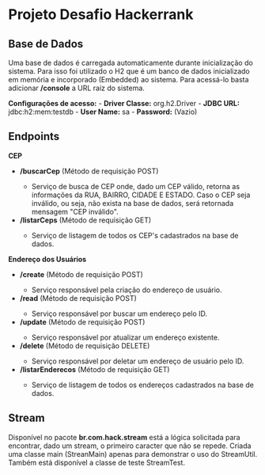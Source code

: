 # Projeto Desafio Hackerrank

<H2>Base de Dados</H2>
Uma base de dados é carregada automaticamente durante inicialização do sistema. Para isso foi utilizado o H2 que é um banco de dados inicializado em memória e incorporado (Embedded) ao sistema. Para acessá-lo basta adicionar <b>/console</b> a URL raíz do sistema.
<p><b>Configurações de acesso:</b>
- <b>Driver Classe:</b> org.h2.Driver
- <b>JDBC URL:</b> jdbc:h2:mem:testdb
- <b>User Name:</b> sa
- <b>Password:</b> (Vazio)

<H2>Endpoints</H2>
<p><b>CEP</b>
<ul>
<li><b>/buscarCep</b> (Método de requisição POST)</li>
  <ul>
    <li>Serviço de busca de CEP onde, dado um CEP válido, retorna as informações da RUA, BAIRRO, CIDADE E ESTADO. Caso o CEP seja inválido, ou seja, não exista na base de dados, será retornada mensagem "CEP inválido".</li>
  </ul>
<li><b>/listarCeps</b> (Método de requisição GET)</li>
  <ul>
    <li>Serviço de listagem de todos os CEP's cadastrados na base de dados.</li>
  </ul>
</ul>

<p><b>Endereço dos Usuários</b>
<ul>
<li><b>/create</b> (Método de requisição POST)</li>
  <ul>
    <li>Serviço responsável pela criação do endereço de usuário.</li>
  </ul>
<li><b>/read</b> (Método de requisição POST)</li>
  <ul>
    <li>Serviço responsável por buscar um endereço pelo ID.</li>
  </ul>
<li><b>/update</b> (Método de requisição POST)</li>
  <ul>
    <li>Serviço responsável por atualizar um endereço existente.</li>
  </ul>
<li><b>/delete</b> (Método de requisição DELETE)</li>
  <ul>
    <li>Serviço responsável por deletar um endereço de usuário pelo ID.</li>
  </ul>
<li><b>/listarEnderecos</b> (Método de requisição GET)</li>
  <ul>
    <li>Serviço de listagem de todos os endereços cadastrados na base de dados.</li>
  </ul>
</ul>

<H2>Stream</H2>

Disponível no pacote <b>br.com.hack.stream</b> está a lógica solicitada para encontrar, dado um stream, o primeiro caracter que não se repede. Criada uma classe main (StreanMain) apenas para demonstrar o uso do StreamUtil. Também está disponível a classe de teste StreamTest. 
